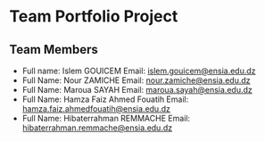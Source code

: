# Team Portfolio Project

## Team Members
- Full name: Islem GOUICEM                Email: islem.gouicem@ensia.edu.dz
- Full Name: Nour ZAMICHE                 Email: nour.zamiche@ensia.edu.dz
- Full Name: Maroua SAYAH                 Email: maroua.sayah@ensia.edu.dz
- Full Name: Hamza Faiz Ahmed Fouatih     Email: hamza.faiz.ahmedfouatih@ensia.edu.dz
- Full Name: Hibaterrahman REMMACHE       Email: hibaterrahman.remmache@ensia.edu.dz
